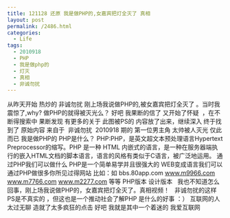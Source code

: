 ```yaml
---
title: 121128 还原 我是做PHP的,女嘉宾把灯全灭了 真相
layout: post
permalink: /2486.html
categories:
  - Life
tags:
  - 2010918
  - PHP
  - 我是做php的
  - 灯灭
  - 真相
  - 非诚勿扰
---
```

从昨天开始 热炒的 非诚勿扰 刚上场我说做PHP的,被女嘉宾把灯全灭了 。当时我震惊了,why? 做PHP的就得被灭光么？ 好吧 我果断的信了 又开始了怀疑  ，在不断得搜索中 果断发现 有更多的关于 此图被PS的 内容放了出来，继续深入 终于找到了 原始内容 来自于  非诚勿扰  2010918 期的 第一位男主角 太帅被人灭光 仅此而已 我是做PHP的 PHP是什么？ PHP:PHP，是英文超文本预处理语言Hypertext Preprocessor的缩写。PHP 是一种 HTML 内嵌式的语言，是一种在服务器端执行的嵌入HTML文档的脚本语言，语言的风格有类似于C语言，被广泛地运用。 通过PHP我们可以做什么 PHP是一个简单易学并且很强大的 WEB变成语言我们可以通过PHP做很多你所见过得网站 比如：如 bbs.80app.com www.m9966.com www.m7766.com www.m2277.com 等等 PHP版本 设计版本 &nbsp; 我也不知道怎么回事，刚上场我说做PHP的，女嘉宾把灯全灭了。真相视频！ &nbsp; 非诚勿扰的这样PS是不真实的 ，但这也是一个推动社会了解PHP 是什么的好事 ：） 互联网的人太过无聊 造就了太多疯狂的点击 好吧 我就是其中一个着迷的 我爱互联网